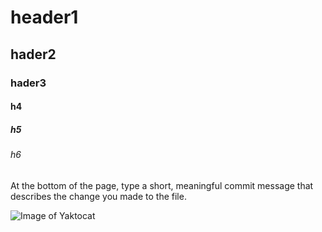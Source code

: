 # header1
## hader2
### hader3
#### h4
##### h5
###### h6

At the bottom of the page, type a short, meaningful commit message that describes the change you made to the file.

![Image of Yaktocat](https://octodex.github.com/images/yaktocat.png)
